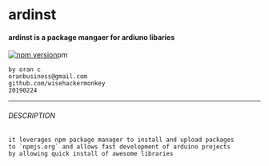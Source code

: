 # ardinst
#### ardinst is a package mangaer for ardiuno libaries
[![npm version](https://badge.fury.io/js/ardinst.svg)](https://badge.fury.io/js/ardinst)pm
```
by oran c
oranbusiness@gmail.com
github.com/wisehackermonkey
20190224
```

---
###### DESCRIPTION 
```
it leverages npm package manager to install and upload packages
to `npmjs.org` and allows fast development of arduino projects
by allowing quick install of awesome libraries
```